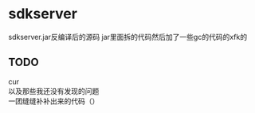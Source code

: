 # sdkserver
sdkserver.jar反编译后的源码
jar里面拆的代码然后加了一些gc的代码的xfk的
## TODO
cur  
以及那些我还没有发现的问题  
一团缝缝补补出来的代码（）
